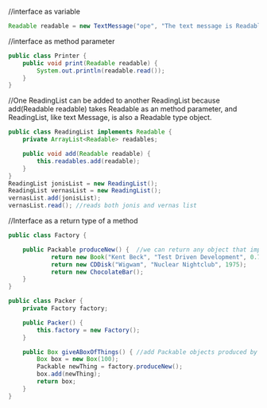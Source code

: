 //interface as variable
```java
Readable readable = new TextMessage("ope", "The text message is Readable!");
```

//interface as method parameter
```java
public class Printer {
    public void print(Readable readable) {
        System.out.println(readable.read());
    }
}
```
//One ReadingList can be added to another ReadingList because add(Readable readable) takes Readable as an method parameter, and ReadingList, like text Message, is also a Readable type object.
```java
public class ReadingList implements Readable {
    private ArrayList<Readable> readables;

    public void add(Readable readable) {
        this.readables.add(readable);
    }
}
ReadingList jonisList = new ReadingList();
ReadingList vernasList = new ReadingList();
vernasList.add(jonisList);
vernasList.read(); //reads both jonis and vernas list
```

//Interface as a return type of a method
```java
public class Factory {

    public Packable produceNew() {  //we can return any object that implements the Packable interface and it won't matter to the packer because it just takes Packable and add it into a box.
            return new Book("Kent Beck", "Test Driven Development", 0.7);
            return new CDDisk("Wigwam", "Nuclear Nightclub", 1975);
            return new ChocolateBar();
    }
}

public class Packer {
    private Factory factory;

    public Packer() {
        this.factory = new Factory();
    }

    public Box giveABoxOfThings() { //add Packable objects produced by factory into a box and return it
        Box box = new Box(100);
        Packable newThing = factory.produceNew();
        box.add(newThing);
        return box;
    }
}
```